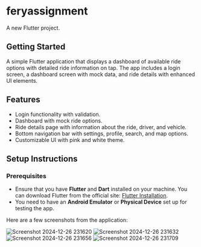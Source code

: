 # feryassignment

A new Flutter project.

## Getting Started

A simple Flutter application that displays a dashboard of available ride options with detailed ride information on tap. The app includes a login screen, a dashboard screen with mock data, and ride details with enhanced UI elements.

## Features

- Login functionality with validation.
- Dashboard with mock ride options.
- Ride details page with information about the ride, driver, and vehicle.
- Bottom navigation bar with settings, profile, search, and map options.
- Customizable UI with pink and white theme.


## Setup Instructions

### Prerequisites

- Ensure that you have **Flutter** and **Dart** installed on your machine. You can download Flutter from the official site: [Flutter Installation](https://flutter.dev/docs/get-started/install).
- You need to have an **Android Emulator** or **Physical Device** set up for testing the app.



  
Here are a few screenshots from the application:


![Screenshot 2024-12-26 231620](https://github.com/user-attachments/assets/be2b9639-8bdd-4064-855a-d1b23995a92c)
![Screenshot 2024-12-26 231632](https://github.com/user-attachments/assets/92cb19de-b0bf-46f9-8d92-8e1b53560edd)
![Screenshot 2024-12-26 231656](https://github.com/user-attachments/assets/233e3e6a-f5c4-4974-94df-99607be71abc)
![Screenshot 2024-12-26 231709](https://github.com/user-attachments/assets/c048db0a-7805-4dc2-ace3-c66ee2f6dac4)

